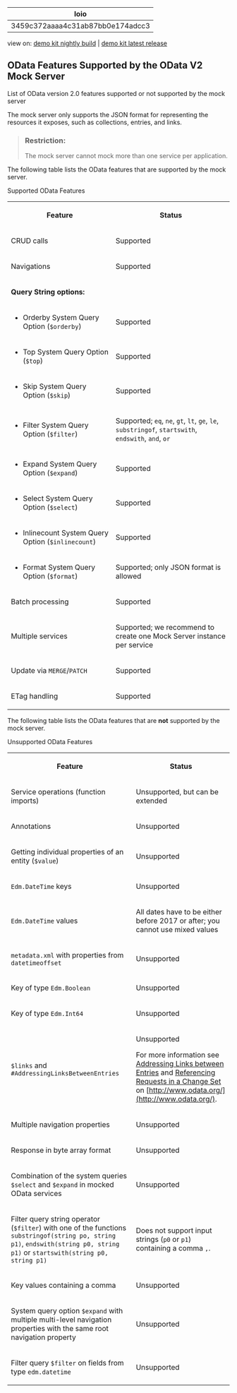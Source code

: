 <!-- loio3459c372aaaa4c31ab87bb0e174adcc3 -->

| loio |
| -----|
| 3459c372aaaa4c31ab87bb0e174adcc3 |

<div id="loio">

view on: [demo kit nightly build](https://openui5nightly.hana.ondemand.com/#/topic/3459c372aaaa4c31ab87bb0e174adcc3) | [demo kit latest release](https://openui5.hana.ondemand.com/#/topic/3459c372aaaa4c31ab87bb0e174adcc3)</div>

## OData Features Supported by the OData V2 Mock Server

List of OData version 2.0 features supported or not supported by the mock server

The mock server only supports the JSON format for representing the resources it exposes, such as collections, entries, and links.

> ### Restriction:  
> The mock server cannot mock more than one service per application.

The following table lists the OData features that are supported by the mock server.

<a name="loio3459c372aaaa4c31ab87bb0e174adcc3__table_h31_lzq_qv"/>Supported OData Features


<table>
<tr>
<th>

Feature



</th>
<th>

Status



</th>
</tr>
<tr>
<td>

CRUD calls



</td>
<td>

Supported



</td>
</tr>
<tr>
<td>

Navigations



</td>
<td>

Supported



</td>
</tr>
<tr>
<td colspan="2">

 **Query String options:** 



</td>
</tr>
<tr>
<td>

- Orderby System Query Option \(`$orderby`\)



</td>
<td>

Supported



</td>
</tr>
<tr>
<td>

- Top System Query Option \(`$top`\)



</td>
<td>

Supported



</td>
</tr>
<tr>
<td>

- Skip System Query Option \(`$skip`\)



</td>
<td>

Supported



</td>
</tr>
<tr>
<td>

- Filter System Query Option \(`$filter`\)



</td>
<td>

Supported; `eq`, `ne`, `gt`, `lt`, `ge`, `le`, `substringof`, `startswith`, `endswith`, `and`, `or` 



</td>
</tr>
<tr>
<td>

- Expand System Query Option \(`$expand`\)



</td>
<td>

Supported



</td>
</tr>
<tr>
<td>

- Select System Query Option \(`$select`\)



</td>
<td>

Supported



</td>
</tr>
<tr>
<td>

- Inlinecount System Query Option \(`$inlinecount`\)



</td>
<td>

Supported



</td>
</tr>
<tr>
<td>

- Format System Query Option \(`$format`\)



</td>
<td>

Supported; only JSON format is allowed



</td>
</tr>
<tr>
<td>

Batch processing



</td>
<td>

Supported



</td>
</tr>
<tr>
<td>

Multiple services



</td>
<td>

Supported; we recommend to create one Mock Server instance per service



</td>
</tr>
<tr>
<td>

Update via `MERGE`/`PATCH` 



</td>
<td>

Supported



</td>
</tr>
<tr>
<td>

ETag handling



</td>
<td>

Supported



</td>
</tr>
</table>

The following table lists the OData features that are **not** supported by the mock server.

<a name="loio3459c372aaaa4c31ab87bb0e174adcc3__table_ymm_pzq_qv"/>Unsupported OData Features


<table>
<tr>
<th>

Feature



</th>
<th>

Status



</th>
</tr>
<tr>
<td>

Service operations \(function imports\)



</td>
<td>

Unsupported, but can be extended



</td>
</tr>
<tr>
<td>

Annotations



</td>
<td>

Unsupported



</td>
</tr>
<tr>
<td>

Getting individual properties of an entity \(`$value`\)



</td>
<td>

Unsupported



</td>
</tr>
<tr>
<td>

 `Edm.DateTime` keys



</td>
<td>

Unsupported



</td>
</tr>
<tr>
<td>

 `Edm.DateTime` values



</td>
<td>

All dates have to be either before 2017 or after; you cannot use mixed values



</td>
</tr>
<tr>
<td>

 `metadata.xml` with properties from `datetimeoffset` 



</td>
<td>

Unsupported



</td>
</tr>
<tr>
<td>

Key of type `Edm.Boolean` 



</td>
<td>

Unsupported



</td>
</tr>
<tr>
<td>

Key of type `Edm.Int64` 



</td>
<td>

Unsupported



</td>
</tr>
<tr>
<td>

 `$links` and `#AddressingLinksBetweenEntries` 



</td>
<td>

Unsupported

For more information see [Addressing Links between Entries](http://www.odata.org/documentation/odata-version-2-0/uri-conventions/#AddressingLinksBetweenEntries) and [Referencing Requests in a Change Set](http://www.odata.org/documentation/odata-version-2-0/batch-processing/#ReferencingRequestsInAChangeSet) on [http://www.odata.org/](http://www.odata.org/).



</td>
</tr>
<tr>
<td>

Multiple navigation properties



</td>
<td>

Unsupported



</td>
</tr>
<tr>
<td>

Response in byte array format



</td>
<td>

Unsupported



</td>
</tr>
<tr>
<td>

Combination of the system queries `$select` and `$expand` in mocked OData services



</td>
<td>

Unsupported



</td>
</tr>
<tr>
<td>

Filter query string operator \(`$filter`\) with one of the functions `substringof(string po, string p1)`, `endswith(string p0, string p1)` or `startswith(string p0, string p1)` 



</td>
<td>

Does not support input strings \(`p0` or `p1`\) containing a comma `,`.



</td>
</tr>
<tr>
<td>

Key values containing a comma



</td>
<td>

Unsupported



</td>
</tr>
<tr>
<td>

System query option `$expand` with multiple multi-level navigation properties with the same root navigation property



</td>
<td>

Unsupported



</td>
</tr>
<tr>
<td>

Filter query `$filter` on fields from type `edm.datetime` 



</td>
<td>

Unsupported



</td>
</tr>
</table>

